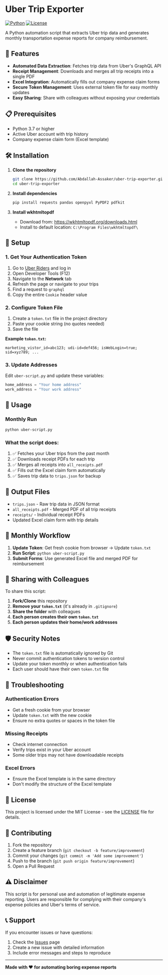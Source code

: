 # Uber Trip Exporter

[![Python](https://img.shields.io/badge/Python-3.7+-blue.svg)](https://www.python.org/downloads/)
[![License](https://img.shields.io/badge/License-MIT-green.svg)](LICENSE)

A Python automation script that extracts Uber trip data and generates monthly transportation expense reports for company reimbursement.

## 🚀 Features

- **Automated Data Extraction**: Fetches trip data from Uber's GraphQL API
- **Receipt Management**: Downloads and merges all trip receipts into a single PDF
- **Excel Integration**: Automatically fills out company expense claim forms
- **Secure Token Management**: Uses external token file for easy monthly updates
- **Easy Sharing**: Share with colleagues without exposing your credentials

## 📋 Prerequisites

- Python 3.7 or higher
- Active Uber account with trip history
- Company expense claim form (Excel template)

## 🛠️ Installation

1. **Clone the repository**
   ```bash
   git clone https://github.com/Abdallah-Assaker/uber-trip-exporter.git
   cd uber-trip-exporter
   ```

2. **Install dependencies**
   ```bash
   pip install requests pandas openpyxl PyPDF2 pdfkit
   ```

3. **Install wkhtmltopdf**
   - Download from: https://wkhtmltopdf.org/downloads.html
   - Install to default location: `C:\Program Files\wkhtmltopdf\`

## 🔧 Setup

### 1. Get Your Authentication Token

1. Go to [Uber Riders](https://riders.uber.com) and log in
2. Open Developer Tools (F12)
3. Navigate to the **Network** tab
4. Refresh the page or navigate to your trips
5. Find a request to `graphql`
6. Copy the entire `Cookie` header value

### 2. Configure Token File

1. Create a `token.txt` file in the project directory
2. Paste your cookie string (no quotes needed)
3. Save the file

**Example `token.txt`:**
```
marketing_vistor_id=abc123; udi-id=def456; isWebLogin=true; sid=xyz789; ...
```

### 3. Update Addresses

Edit `uber-script.py` and update these variables:
```python
home_address = "Your home address"
work_address = "Your work address"
```

## 🚀 Usage

### Monthly Run
```bash
python uber-script.py
```

### What the script does:
1. ✅ Fetches your Uber trips from the past month
2. ✅ Downloads receipt PDFs for each trip
3. ✅ Merges all receipts into `all_receipts.pdf`
4. ✅ Fills out the Excel claim form automatically
5. ✅ Saves trip data to `trips.json` for backup

## 📁 Output Files

- `trips.json` - Raw trip data in JSON format
- `all_receipts.pdf` - Merged PDF of all trip receipts
- `receipts/` - Individual receipt PDFs
- Updated Excel claim form with trip details

## 🔄 Monthly Workflow

1. **Update Token**: Get fresh cookie from browser → Update `token.txt`
2. **Run Script**: `python uber-script.py`
3. **Submit Forms**: Use generated Excel file and merged PDF for reimbursement

## 🤝 Sharing with Colleagues

To share this script:

1. **Fork/Clone** this repository
2. **Remove your `token.txt`** (it's already in `.gitignore`)
3. **Share the folder** with colleagues
4. **Each person creates their own `token.txt`**
5. **Each person updates their home/work addresses**

## 🛡️ Security Notes

- The `token.txt` file is automatically ignored by Git
- Never commit authentication tokens to version control
- Update your token monthly or when authentication fails
- Each user should have their own `token.txt` file

## 🐛 Troubleshooting

### Authentication Errors
- Get a fresh cookie from your browser
- Update `token.txt` with the new cookie
- Ensure no extra quotes or spaces in the token file

### Missing Receipts
- Check internet connection
- Verify trips exist in your Uber account
- Some older trips may not have downloadable receipts

### Excel Errors
- Ensure the Excel template is in the same directory
- Don't modify the structure of the Excel template

## 📄 License

This project is licensed under the MIT License - see the [LICENSE](LICENSE) file for details.

## 🤖 Contributing

1. Fork the repository
2. Create a feature branch (`git checkout -b feature/improvement`)
3. Commit your changes (`git commit -m 'Add some improvement'`)
4. Push to the branch (`git push origin feature/improvement`)
5. Open a Pull Request

## ⚠️ Disclaimer

This script is for personal use and automation of legitimate expense reporting. Users are responsible for complying with their company's expense policies and Uber's terms of service.

## 📞 Support

If you encounter issues or have questions:
1. Check the [Issues](https://github.com/Abdallah-Assaker/uber-trip-exporter/issues) page
2. Create a new issue with detailed information
3. Include error messages and steps to reproduce

---

**Made with ❤️ for automating boring expense reports**
